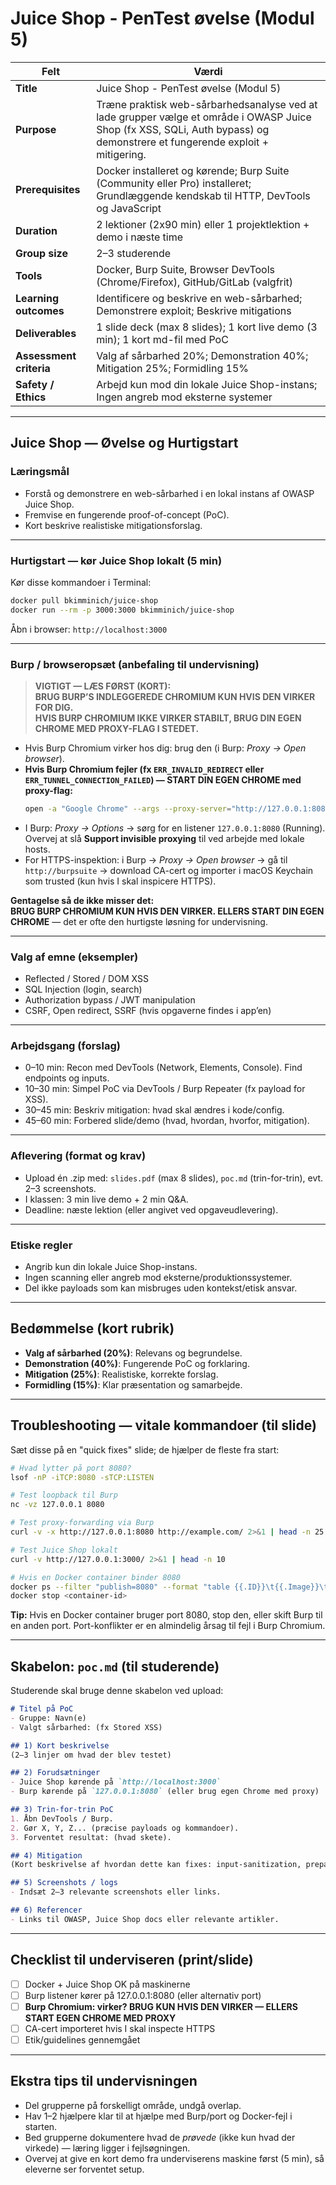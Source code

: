 # Juice Shop - PenTest øvelse (Modul 5)

| Felt | Værdi |
|---|---|
| **Title** | Juice Shop - PenTest øvelse (Modul 5) |
| **Purpose** | Træne praktisk web-sårbarhedsanalyse ved at lade grupper vælge et område i OWASP Juice Shop (fx XSS, SQLi, Auth bypass) og demonstrere et fungerende exploit + mitigering. |
| **Prerequisites** | Docker installeret og kørende; Burp Suite (Community eller Pro) installeret; Grundlæggende kendskab til HTTP, DevTools og JavaScript |
| **Duration** | 2 lektioner (2x90 min) eller 1 projektlektion + demo i næste time |
| **Group size** | 2–3 studerende |
| **Tools** | Docker, Burp Suite, Browser DevTools (Chrome/Firefox), GitHub/GitLab (valgfrit) |
| **Learning outcomes** | Identificere og beskrive en web-sårbarhed; Demonstrere exploit; Beskrive mitigations |
| **Deliverables** | 1 slide deck (max 8 slides); 1 kort live demo (3 min); 1 kort md-fil med PoC |
| **Assessment criteria** | Valg af sårbarhed 20%; Demonstration 40%; Mitigation 25%; Formidling 15% |
| **Safety / Ethics** | Arbejd kun mod din lokale Juice Shop-instans; Ingen angreb mod eksterne systemer |

---

## Juice Shop — Øvelse og Hurtigstart

### Læringsmål
- Forstå og demonstrere en web-sårbarhed i en lokal instans af OWASP Juice Shop.  
- Fremvise en fungerende proof-of-concept (PoC).  
- Kort beskrive realistiske mitigationsforslag.

---

### Hurtigstart — kør Juice Shop lokalt (5 min)
Kør disse kommandoer i Terminal:
```bash
docker pull bkimminich/juice-shop
docker run --rm -p 3000:3000 bkimminich/juice-shop
```
Åbn i browser: `http://localhost:3000`

---

### Burp / browseropsæt (anbefaling til undervisning)

> **VIGTIGT — LÆS FØRST (KORT):**  
> **BRUG BURP’S INDLEGGEREDE CHROMIUM KUN HVIS DEN VIRKER FOR DIG.**  
> **HVIS BURP CHROMIUM IKKE VIRKER STABILT, BRUG DIN EGEN CHROME MED PROXY-FLAG I STEDET.**

- Hvis Burp Chromium virker hos dig: brug den (i Burp: *Proxy → Open browser*).  
- **Hvis Burp Chromium fejler (fx `ERR_INVALID_REDIRECT` eller `ERR_TUNNEL_CONNECTION_FAILED`) — START DIN EGEN CHROME med proxy-flag:**
  ```bash
  open -a "Google Chrome" --args --proxy-server="http://127.0.0.1:8080" --user-data-dir="/tmp/chrome-burp"
  ```
- I Burp: *Proxy → Options* → sørg for en listener `127.0.0.1:8080` (Running). Overvej at slå **Support invisible proxying** til ved arbejde med lokale hosts.
- For HTTPS-inspektion: i Burp → *Proxy → Open browser* → gå til `http://burpsuite` → download CA-cert og importer i macOS Keychain som trusted (kun hvis I skal inspicere HTTPS).

**Gentagelse så de ikke misser det:**  
**BRUG BURP CHROMIUM KUN HVIS DEN VIRKER. ELLERS START DIN EGEN CHROME** — det er ofte den hurtigste løsning for undervisning.

---

### Valg af emne (eksempler)
- Reflected / Stored / DOM XSS  
- SQL Injection (login, search)  
- Authorization bypass / JWT manipulation  
- CSRF, Open redirect, SSRF (hvis opgaverne findes i app’en)

---

### Arbejdsgang (forslag)
- 0–10 min: Recon med DevTools (Network, Elements, Console). Find endpoints og inputs.  
- 10–30 min: Simpel PoC via DevTools / Burp Repeater (fx payload for XSS).  
- 30–45 min: Beskriv mitigation: hvad skal ændres i kode/config.  
- 45–60 min: Forbered slide/demo (hvad, hvordan, hvorfor, mitigation).

---

### Aflevering (format og krav)
- Upload én .zip med: `slides.pdf` (max 8 slides), `poc.md` (trin-for-trin), evt. 2–3 screenshots.  
- I klassen: 3 min live demo + 2 min Q&A.  
- Deadline: næste lektion (eller angivet ved opgaveudlevering).

---

### Etiske regler
- Angrib kun din lokale Juice Shop-instans.  
- Ingen scanning eller angreb mod eksterne/produktionssystemer.  
- Del ikke payloads som kan misbruges uden kontekst/etisk ansvar.

---

## Bedømmelse (kort rubrik)
- **Valg af sårbarhed (20%)**: Relevans og begrundelse.  
- **Demonstration (40%)**: Fungerende PoC og forklaring.  
- **Mitigation (25%)**: Realistiske, korrekte forslag.  
- **Formidling (15%)**: Klar præsentation og samarbejde.

---

## Troubleshooting — vitale kommandoer (til slide)
Sæt disse på en "quick fixes" slide; de hjælper de fleste fra start:

```bash
# Hvad lytter på port 8080?
lsof -nP -iTCP:8080 -sTCP:LISTEN

# Test loopback til Burp
nc -vz 127.0.0.1 8080

# Test proxy-forwarding via Burp
curl -v -x http://127.0.0.1:8080 http://example.com/ 2>&1 | head -n 25

# Test Juice Shop lokalt
curl -v http://127.0.0.1:3000/ 2>&1 | head -n 10

# Hvis en Docker container binder 8080
docker ps --filter "publish=8080" --format "table {{.ID}}\t{{.Image}}\t{{.Ports}}"
docker stop <container-id>
```

**Tip:** Hvis en Docker container bruger port 8080, stop den, eller skift Burp til en anden port. Port-konflikter er en almindelig årsag til fejl i Burp Chromium.

---

## Skabelon: `poc.md` (til studerende)
Studerende skal bruge denne skabelon ved upload:

```markdown
# Titel på PoC
- Gruppe: Navn(e)
- Valgt sårbarhed: (fx Stored XSS)

## 1) Kort beskrivelse
(2–3 linjer om hvad der blev testet)

## 2) Forudsætninger
- Juice Shop kørende på `http://localhost:3000`
- Burp kørende på `127.0.0.1:8080` (eller brug egen Chrome med proxy)

## 3) Trin-for-trin PoC
1. Åbn DevTools / Burp.  
2. Gør X, Y, Z... (præcise payloads og kommandoer).  
3. Forventet resultat: (hvad skete).

## 4) Mitigation
(Kort beskrivelse af hvordan dette kan fixes: input-sanitization, prepared statements, CSP osv.)

## 5) Screenshots / logs
- Indsæt 2–3 relevante screenshots eller links.

## 6) Referencer
- Links til OWASP, Juice Shop docs eller relevante artikler.
```

---

## Checklist til underviseren (print/slide)
- [ ] Docker + Juice Shop OK på maskinerne  
- [ ] Burp listener kører på 127.0.0.1:8080 (eller alternativ port)  
- [ ] **Burp Chromium: virker? BRUG KUN HVIS DEN VIRKER — ELLERS START EGEN CHROME MED PROXY**  
- [ ] CA-cert importeret hvis I skal inspecte HTTPS  
- [ ] Etik/guidelines gennemgået

---

## Ekstra tips til undervisningen
- Del grupperne på forskelligt område, undgå overlap.  
- Hav 1–2 hjælpere klar til at hjælpe med Burp/port og Docker-fejl i starten.  
- Bed grupperne dokumentere hvad de *prøvede* (ikke kun hvad der virkede) — læring ligger i fejlsøgningen.  
- Overvej at give en kort demo fra underviserens maskine først (5 min), så eleverne ser forventet setup.
